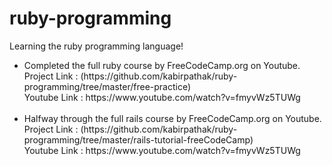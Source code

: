 # ruby-programming
Learning the ruby programming language!

<ul>
  <li>
    <div>Completed the full ruby course by FreeCodeCamp.org on Youtube.</div>
    <div> Project Link : (https://github.com/kabirpathak/ruby-programming/tree/master/free-practice)</div>
    <div> Youtube Link : https://www.youtube.com/watch?v=fmyvWz5TUWg</div>
    </br>
  </li>
  <li>
    <div> Halfway through the full rails course by FreeCodeCamp.org on Youtube.</div>
    <div> Project Link : (https://github.com/kabirpathak/ruby-programming/tree/master/rails-tutorial-freeCodeCamp) </div>
    <div> Youtube Link : https://www.youtube.com/watch?v=fmyvWz5TUWg</div>
    </br>
  </li>
 </ul>
